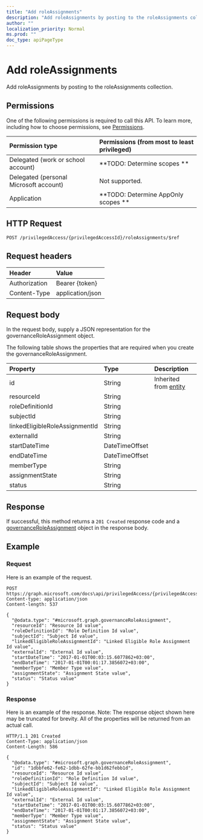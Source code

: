 ```yaml
---
title: "Add roleAssignments"
description: "Add roleAssignments by posting to the roleAssignments collection."
author: ""
localization_priority: Normal
ms.prod: ""
doc_type: apiPageType
---
```


# Add roleAssignments

Add roleAssignments by posting to the roleAssignments collection.

## Permissions
One of the following permissions is required to call this API. To learn more, including how to choose permissions, see [Permissions](/concepts/permissions-reference.md).

|Permission type|Permissions (from most to least privileged)|
|:---|:---|
|Delegated (work or school account)|**TODO: Determine scopes **|
|Delegated (personal Microsoft account)|Not supported.|
|Application|**TODO: Determine AppOnly scopes **|

## HTTP Request
<!-- {
  "blockType": "ignored"
}
-->
``` http
POST /privilegedAccess/{privilegedAccessId}/roleAssignments/$ref
```

## Request headers
|Header|Value|
|:---|:---|
|Authorization|Bearer {token}|
|Content-Type|application/json|

## Request body
In the request body, supply a JSON representation for the governanceRoleAssignment object.

The following table shows the properties that are required when you create the governanceRoleAssignment.

|Property|Type|Description|
|:---|:---|:---|
|id|String| Inherited from [entity](../resources/entity.md)|
|resourceId|String||
|roleDefinitionId|String||
|subjectId|String||
|linkedEligibleRoleAssignmentId|String||
|externalId|String||
|startDateTime|DateTimeOffset||
|endDateTime|DateTimeOffset||
|memberType|String||
|assignmentState|String||
|status|String||



## Response
If successful, this method returns a `201 Created` response code and a [governanceRoleAssignment](../resources/governanceroleassignment.md) object in the response body.

## Example

### Request
Here is an example of the request.
<!-- {
  "blockType": "request",
  "name": "create_governanceroleassignment_from_governanceroleassignments"
}
-->
``` http
POST https://graph.microsoft.com/docs\api/privilegedAccess/{privilegedAccessId}/roleAssignments
Content-type: application/json
Content-length: 537

{
  "@odata.type": "#microsoft.graph.governanceRoleAssignment",
  "resourceId": "Resource Id value",
  "roleDefinitionId": "Role Definition Id value",
  "subjectId": "Subject Id value",
  "linkedEligibleRoleAssignmentId": "Linked Eligible Role Assignment Id value",
  "externalId": "External Id value",
  "startDateTime": "2017-01-01T00:03:15.6077862+03:00",
  "endDateTime": "2017-01-01T00:01:17.3856072+03:00",
  "memberType": "Member Type value",
  "assignmentState": "Assignment State value",
  "status": "Status value"
}
```

### Response
Here is an example of the response. Note: The response object shown here may be truncated for brevity. All of the properties will be returned from an actual call.
<!-- {
  "blockType": "response",
  "truncated": true,
  "@odata.type": "microsoft.graph.governanceroleassignment"
}
-->
``` http
HTTP/1.1 201 Created
Content-Type: application/json
Content-Length: 586

{
  "@odata.type": "#microsoft.graph.governanceRoleAssignment",
  "id": "1dbbfe62-fe62-1dbb-62fe-bb1d62febb1d",
  "resourceId": "Resource Id value",
  "roleDefinitionId": "Role Definition Id value",
  "subjectId": "Subject Id value",
  "linkedEligibleRoleAssignmentId": "Linked Eligible Role Assignment Id value",
  "externalId": "External Id value",
  "startDateTime": "2017-01-01T00:03:15.6077862+03:00",
  "endDateTime": "2017-01-01T00:01:17.3856072+03:00",
  "memberType": "Member Type value",
  "assignmentState": "Assignment State value",
  "status": "Status value"
}
```

